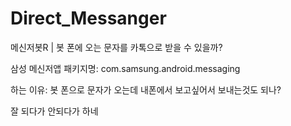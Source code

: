 # Direct_Messanger
메신저봇R | 봇 폰에 오는 문자를 카톡으로 받을 수 있을까?

삼성 메신저앱 패키지명: com.samsung.android.messaging

하는 이유: 봇 폰으로 문자가 오는데 내폰에서 보고싶어서
보내는것도 되나?

잘 되다가 안되다가 하네 
